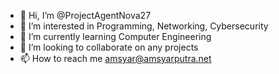- 👋 Hi, I’m @ProjectAgentNova27
- 👀 I’m interested in Programming, Networking, Cybersecurity
- 🌱 I’m currently learning Computer Engineering
- 💞️ I’m looking to collaborate on any projects
- 📫 How to reach me amsyar@amsyarputra.net

<!---
ProjectAgentNova27/ProjectAgentNova27 is a ✨ special ✨ repository because its `README.md` (this file) appears on your GitHub profile.
You can click the Preview link to take a look at your changes.
--->

